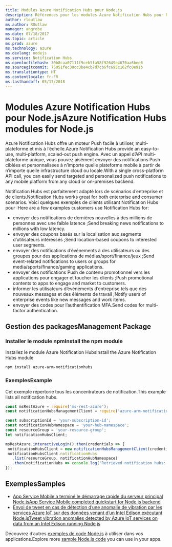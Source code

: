 ```yaml
---
title: Modules Azure Notification Hubs pour Node.js
description: Références pour les modules Azure Notification Hubs pour Node.js
author: rloutlaw
ms.author: ROutlaw
manager: angrobe
ms.date: 07/18/2017
ms.topic: article
ms.prod: azure
ms.technology: azure
ms.devlang: nodejs
ms.service: Notification Hubs
ms.openlocfilehash: 30b8caa07111f9ceb5fa58f92649e4670aa6bee6
ms.sourcegitcommit: 75051fec38cc3be4cb7d7cb6fc695c162fc0e91b
ms.translationtype: HT
ms.contentlocale: fr-FR
ms.lasthandoff: 05/17/2018
---
```

# <a name="azure-notification-hubs-modules-for-nodejs"></a><span data-ttu-id="7086d-103">Modules Azure Notification Hubs pour Node.js</span><span class="sxs-lookup"><span data-stu-id="7086d-103">Azure Notification Hubs modules for Node.js</span></span>

<span data-ttu-id="7086d-104">Azure Notification Hubs offre un moteur Push facile à utiliser, multi-plateforme et mis à l’échelle.</span><span class="sxs-lookup"><span data-stu-id="7086d-104">Azure Notification Hubs provide an easy-to-use, multi-platform, scaled-out push engine.</span></span> <span data-ttu-id="7086d-105">Avec un appel d’API multi-plateforme unique, vous pouvez aisément envoyer des notifications Push ciblées et personnalisées à n’importe quelle plateforme mobile à partir de n’importe quelle infrastructure cloud ou locale.</span><span class="sxs-lookup"><span data-stu-id="7086d-105">With a single cross-platform API call, you can easily send targeted and personalized push notifications to any mobile platform from any cloud or on-premises backend.</span></span>

<span data-ttu-id="7086d-106">Notification Hubs est parfaitement adapté lors de scénarios d’entreprise et de clients.</span><span class="sxs-lookup"><span data-stu-id="7086d-106">Notification Hubs works great for both enterprise and consumer scenarios.</span></span> <span data-ttu-id="7086d-107">Voici quelques exemples de clients utilisant Notification Hubs pour :</span><span class="sxs-lookup"><span data-stu-id="7086d-107">Here are a few examples customers use Notification Hubs for:</span></span>
- <span data-ttu-id="7086d-108">envoyer des notifications de dernières nouvelles à des millions de personnes avec une faible latence ;</span><span class="sxs-lookup"><span data-stu-id="7086d-108">Send breaking news notifications to millions with low latency.</span></span>
- <span data-ttu-id="7086d-109">envoyer des coupons basés sur la localisation aux segments d’utilisateurs intéressés ;</span><span class="sxs-lookup"><span data-stu-id="7086d-109">Send location-based coupons to interested user segments.</span></span>
- <span data-ttu-id="7086d-110">envoyer des notifications d’événements à des utilisateurs ou des groupes pour des applications de médias/sport/finance/jeux ;</span><span class="sxs-lookup"><span data-stu-id="7086d-110">Send event-related notifications to users or groups for media/sports/finance/gaming applications.</span></span>
- <span data-ttu-id="7086d-111">envoyer des notifications Push de contenu promotionnel vers les applications pour engager et toucher les clients ;</span><span class="sxs-lookup"><span data-stu-id="7086d-111">Push promotional contents to apps to engage and market to customers.</span></span>
- <span data-ttu-id="7086d-112">informer les utilisateurs d’événements d’entreprise tels que des nouveaux messages et des éléments de travail ;</span><span class="sxs-lookup"><span data-stu-id="7086d-112">Notify users of enterprise events like new messages and work items.</span></span>
- <span data-ttu-id="7086d-113">envoyer des codes pour l’authentification MFA.</span><span class="sxs-lookup"><span data-stu-id="7086d-113">Send codes for multi-factor authentication.</span></span>

## <a name="management-package"></a><span data-ttu-id="7086d-114">Gestion des packages</span><span class="sxs-lookup"><span data-stu-id="7086d-114">Management Package</span></span>

### <a name="install-the-npm-module"></a><span data-ttu-id="7086d-115">Installer le module npm</span><span class="sxs-lookup"><span data-stu-id="7086d-115">Install the npm module</span></span>

<span data-ttu-id="7086d-116">Installez le module Azure Notification Hubs</span><span class="sxs-lookup"><span data-stu-id="7086d-116">Install the Azure Notification Hubs module</span></span> 

```bash
npm install azure-arm-notificationhubs
```

### <a name="example"></a><span data-ttu-id="7086d-117">Exemples</span><span class="sxs-lookup"><span data-stu-id="7086d-117">Example</span></span>

<span data-ttu-id="7086d-118">Cet exemple répertorie tous les concentrateurs de notification.</span><span class="sxs-lookup"><span data-stu-id="7086d-118">This example lists all notification hubs.</span></span>

 ```javascript
const msRestAzure = require('ms-rest-azure');
const notificationHubsManagementClient = require('azure-arm-notificationhubs');

const subscriptionId = 'your-subscription-id';
const notificationHubNamespace = 'your-hub-namespace';
const resourceGroup = 'your-resource-group';
let notificationHubsClient;

msRestAzure.interactiveLogin().then(credentials => {
  notificationHubsClient = new notificationHubsManagementClient(credentials, subscriptionId);
  notificationHubsClient.notificationHubs
    .list(resourceGroup, notificationHubNamespace)
    .then(notificationHubs => console.log('Retrieved notification hubs: ', notificationHubs));
});
```

## <a name="samples"></a><span data-ttu-id="7086d-119">Exemples</span><span class="sxs-lookup"><span data-stu-id="7086d-119">Samples</span></span>

* [<span data-ttu-id="7086d-120">App Service Mobile a terminé le démarrage rapide du serveur principal Node.js</span><span class="sxs-lookup"><span data-stu-id="7086d-120">App Service Mobile completed quickstart for Node.js backend</span></span>](https://azure.microsoft.com/resources/samples/app-service-mobile-nodejs-backend-quickstart/)
* [<span data-ttu-id="7086d-121">Envoi de tweet en cas de détection d’une anomalie de vibration par les services Azure IoT sur des données venant d’un Intel Edison exécutant Node.js</span><span class="sxs-lookup"><span data-stu-id="7086d-121">Tweet vibration anomalies detected by Azure IoT services on data from an Intel Edison running Node.js</span></span>](https://azure.microsoft.com/resources/samples/iot-hub-nodejs-intel-edison-vibration-anomaly-detection/)

<span data-ttu-id="7086d-122">Découvrez d’autres [exemples de code Node.js](https://azure.microsoft.com/resources/samples/?platform=nodejs) à utiliser dans vos applications.</span><span class="sxs-lookup"><span data-stu-id="7086d-122">Explore more [sample Node.js code](https://azure.microsoft.com/resources/samples/?platform=nodejs) you can use in your apps.</span></span>
